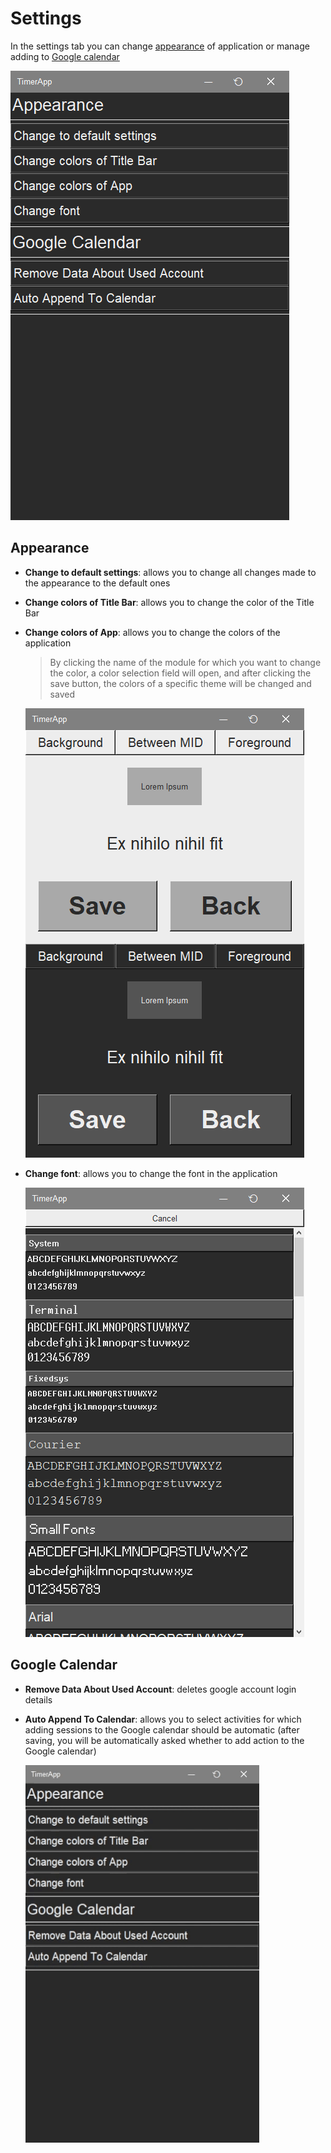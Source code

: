# Settings

In the settings tab you can change [appearance](#appearance) of application or manage adding to [Google calendar](#google-calendar)

![settings](../../Other/Assets/settings.png)

## Appearance

- **Change to default settings**: allows you to change all changes made to the appearance to the default ones
- **Change colors of Title Bar**: allows you to change the color of the Title Bar
- **Change colors of App**: allows you to change the colors of the application
  > By clicking the name of the module for which you want to change the color, a color selection field will open, and after clicking the save button, the colors of a specific theme will be changed and saved

  ![settings color](../../Other/Assets/sett_color.png)
- **Change font**: allows you to change the font in the application
  
  ![settings font](../../Other/Assets/sett_font.png)

## Google Calendar

- **Remove Data About Used Account**: deletes google account login details
- **Auto Append To Calendar**: allows you to select activities for which adding sessions to the Google calendar should be automatic (after saving, you will be automatically asked whether to add action to the Google calendar)

  ![settings auto append](../../Other/Assets/sett_auto_append.gif)
